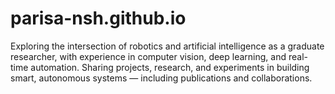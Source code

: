 # parisa-nsh.github.io

Exploring the intersection of robotics and artificial intelligence as a graduate researcher, with experience in computer vision, deep learning, and real-time automation. Sharing projects, research, and experiments in building smart, autonomous systems — including publications and collaborations.
